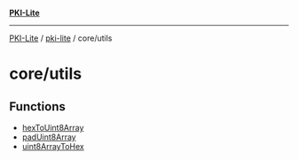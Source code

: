 [**PKI-Lite**](../../../README.md)

---

[PKI-Lite](../../../README.md) / [pki-lite](../../README.md) / core/utils

# core/utils

## Functions

- [hexToUint8Array](functions/hexToUint8Array.md)
- [padUint8Array](functions/padUint8Array.md)
- [uint8ArrayToHex](functions/uint8ArrayToHex.md)
